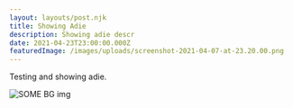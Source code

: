 ```yaml
---
layout: layouts/post.njk
title: Showing Adie
description: Showing adie descr
date: 2021-04-23T23:00:00.000Z
featuredImage: /images/uploads/screenshot-2021-04-07-at-23.20.00.png
---
```

Testing and showing adie.



![SOME BG img](/images/uploads/luke-chesser-b_ol3jet5l4-unsplash.jpg "bg-img")